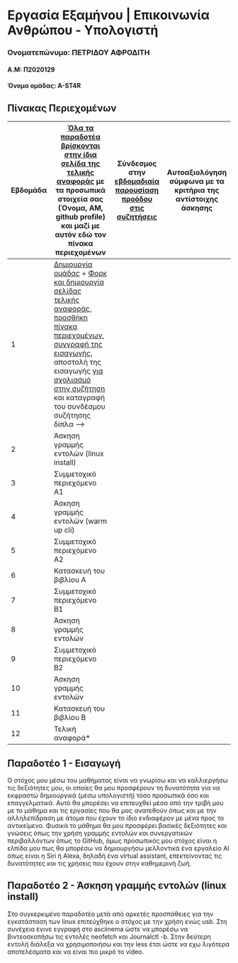 # Εργασία Εξαμήνου | Επικοινωνία Ανθρώπου - Υπολογιστή
### Ονοματεπώνυμο: ΠΕΤΡΙΔΟΥ ΑΦΡΟΔΙΤΗ
#### Α.Μ: Π2020129
#### Όνομα ομάδας: A-ST4R


## Πίνακας Περιεχομένων
| Εβδομάδα | [Όλα τα παραδοτέα βρίσκονται στην ίδια σελίδα της τελικής αναφοράς](https://courses-ionio.github.io/help/deliverables/) με τα προσωπικά στοιχεία σας (Όνομα, ΑΜ, github profile) και μαζί με αυτόν εδώ τον πίνακα περιεχομένων | Σύνδεσμος στην [εβδομαδιαία παρουσίαση προόδου στις συζητήσεις](https://github.com/courses-ionio/help/discussions/categories/show-and-tell) | Αυτοαξιολόγηση σύμφωνα με τα κριτήρια της αντίστοιχης άσκησης |
| --- | --- | --- | --- |
| 1 |  [Δημιουργία ομάδας](https://github.com/courses-ionio/hci/discussions/1794) + [Φορκ και δημιουργία σελίδας τελικής αναφοράς](https://courses-ionio.github.io/help/guide/), [προσθήκη πίνακα περιεχομένων](https://raw.githubusercontent.com/courses-ionio/hci/master/README.md), [συγγραφή της εισαγωγής](https://courses-ionio.github.io/help/intro/), αποστολή της εισαγωγής [για σχολιασμό στην συζήτηση](https://github.com/courses-ionio/help/discussions/categories/show-and-tell) και καταγραφή του συνδέσμου συζήτησης δίπλα --> | | |
| 2 | Άσκηση γραμμής εντολών (linux install) | | |
| 3 | Συμμετοχικό περιεχόμενο A1 | | |
| 4 | Άσκηση γραμμής εντολών (warm up cli) | | |
| 5 | Συμμετοχικό περιεχόμενο A2 | | |
| 6 | Κατασκευή του βιβλίου Α | | |
| 7 | Συμμετοχικό περιεχόμενο B1 | | |
| 8 | Άσκηση γραμμής εντολών | | |
| 9 | Συμμετοχικό περιεχόμενο B2 | | |
| 10 | Άσκηση γραμμής εντολών | | |
| 11 | Κατασκευή του βιβλίου Β | | |
| 12 | Τελική αναφορά* | | |

## Παραδοτέο 1 - Εισαγωγή

Ο  στόχος μου μέσω του μαθήματος είναι να γνωρίσω και να καλλιεργήσω τις δεξιότητες μου, οι οποίες θα μου προσφέρουν τη δυνατότητα για να εκφραστώ δημιουργικά (μέσω υπολογιστή) τόσο προσωπικά όσο και επαγγελματικά. Αυτό θα μπορέσει να επιτευχθεί μέσα από την τριβή μου με το μάθημα και τις εργασίες που θα μας ανατεθούν όπως και με την αλληλεπίδραση με άτομα που έχουν το ίδιο ενδιαφέρον με μένα προς το αντικείμενο. Φυσικά το μάθημα θα μου προσφέρει  βασικές δεξιότητες και γνώσεις όπως την χρήση γραμμής εντολών και συνεργατικών περιβαλλόντων όπως το GitHub, όμως προσωπικός μου στόχος είναι η ελπίδα μου πως θα μπορέσω να δημιουργήσω μελλοντικά ένα εργαλείο AI όπως είναι η Siri ή Alexa, δηλαδή ένα virtual assistant, επεκτείνοντας τις δυνατότητες και τις χρήσεις που έχουν στην καθημερινή ζωή.


## Παραδοτέο 2 - Άσκηση γραμμής εντολών (linux install)

Στο συγκερκιμένο παραδοτέο μετά από αρκετές προσπάθειες για την εγκατάσταση των linux επιτεύχθηκε ο στόχος με την χρήση ενώς usb. Στη συνέχεια έγινε εγγραφή στο asciinema ώστε να μπορέσω να βιντεοσκοπήσω τις εντολές neofetch και Journalctl -b. Στην δεύτερη εντολή διάλεξα να χρησιμοποιήσω και την less έτσι ώστε να εχω λιγότερα αποτελέσματα και να είναι πιο μικρό το video. 



